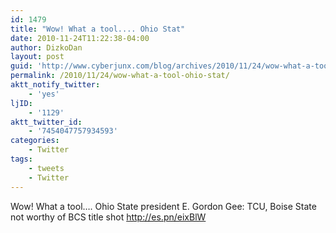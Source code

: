 ```yaml
---
id: 1479
title: "Wow! What a tool.... Ohio Stat"
date: 2010-11-24T11:22:38-04:00
author: DizkoDan
layout: post
guid: 'http://www.cyberjunx.com/blog/archives/2010/11/24/wow-what-a-tool-ohio-stat/'
permalink: /2010/11/24/wow-what-a-tool-ohio-stat/
aktt_notify_twitter:
    - 'yes'
ljID:
    - '1129'
aktt_twitter_id:
    - '7454047757934593'
categories:
    - Twitter
tags:
    - tweets
    - Twitter
---
```


Wow! What a tool…. Ohio State president E. Gordon Gee: TCU, Boise State not worthy of BCS title shot <http://es.pn/eixBlW>